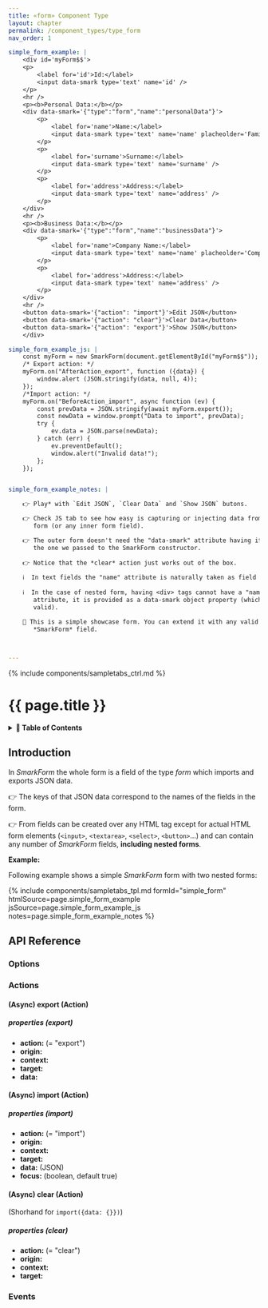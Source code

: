 ```yaml
---
title: «form» Component Type
layout: chapter
permalink: /component_types/type_form
nav_order: 1

simple_form_example: |
    <div id='myForm$$'>
    <p>
        <label for='id'>Id:</label>
        <input data-smark type='text' name='id' />
    </p>
    <hr />
    <p><b>Personal Data:</b></p>
    <div data-smark='{"type":"form","name":"personalData"}'>
        <p>
            <label for='name'>Name:</label>
            <input data-smark type='text' name='name' placheolder='Family name'/>
        </p>
        <p>
            <label for='surname'>Surname:</label>
            <input data-smark type='text' name='surname' />
        </p>
        <p>
            <label for='address'>Address:</label>
            <input data-smark type='text' name='address' />
        </p>
    </div>
    <hr />
    <p><b>Business Data:</b></p>
    <div data-smark='{"type":"form","name":"businessData"}'>
        <p>
            <label for='name'>Company Name:</label>
            <input data-smark type='text' name='name' placheolder='Company Name'/>
        </p>
        <p>
            <label for='address'>Address:</label>
            <input data-smark type='text' name='address' />
        </p>
    </div>
    <hr />
    <button data-smark='{"action": "import"}'>Edit JSON</button>
    <button data-smark='{"action": "clear"}'>Clear Data</button>
    <button data-smark='{"action": "export"}'>Show JSON</button>
    </div>

simple_form_example_js: |
    const myForm = new SmarkForm(document.getElementById("myForm$$"));
    /* Export action: */
    myForm.on("AfterAction_export", function ({data}) {
        window.alert (JSON.stringify(data, null, 4));
    });
    /*Import action: */ 
    myForm.on("BeforeAction_import", async function (ev) {
        const prevData = JSON.stringify(await myForm.export());
        const newData = window.prompt("Data to import", prevData);
        try {
            ev.data = JSON.parse(newData);
        } catch (err) {
            ev.preventDefault();
            window.alert("Invalid data!");
        };
    });


simple_form_example_notes: |

    👉 Play* with `Edit JSON`, `Clear Data` and `Show JSON` butons.

    👉 Check JS tab to see how easy is capturing or injecting data from/to the
       form (or any inner form field).

    👉 The outer form doesn't need the "data-smark" attribute having it is the
       the one we passed to the SmarkForm constructor.
    
    👉 Notice that the *clear* action just works out of the box.
       
    ℹ️  In text fields the "name" attribute is naturally taken as field name.
    
    ℹ️  In the case of nested form, having <div> tags cannot have a "name"
       attribute, it is provided as a data-smark object property (which is always
       valid).

    🚀 This is a simple showcase form. You can extend it with any valid
       *SmarkForm* field.
                  


---
```


{% include components/sampletabs_ctrl.md %}

# {{ page.title }}

<details class="chaptertoc">
<summary>
<strong>📖 Table of Contents</strong>
</summary>

  {{ "
<!-- vim-markdown-toc GitLab -->

* [Introduction](#introduction)
* [API Reference](#api-reference)
    * [Options](#options)
    * [Actions](#actions)
        * [(Async) export (Action)](#async-export-action)
            * [properties (export)](#properties-export)
        * [(Async) import (Action)](#async-import-action)
            * [properties (import)](#properties-import)
        * [(Async) clear (Action)](#async-clear-action)
            * [properties (clear)](#properties-clear)
    * [Events](#events)

<!-- vim-markdown-toc -->
       " | markdownify }}

</details>


Introduction
------------

In *SmarkForm* the whole form is a field of the type *form* which imports and
exports JSON data.

👉 The keys of that JSON data correspond to the names of the fields in the
form.

👉 From fields can be created over any HTML tag except for actual HTML form
elements (`<input>`, `<textarea>`, `<select>`, `<button>`...) and can contain
any number of *SmarkForm* fields, **including nested forms**.

**Example:**

Following example shows a simple *SmarkForm* form with two nested forms:

{% include components/sampletabs_tpl.md
   formId="simple_form"
   htmlSource=page.simple_form_example
   jsSource=page.simple_form_example_js
   notes=page.simple_form_example_notes
%}




API Reference
-------------


### Options


### Actions

#### (Async) export (Action)

##### properties (export)

  * **action:** (= "export")
  * **origin:**
  * **context:**
  * **target:**
  * **data:**


#### (Async) import (Action)

##### properties (import)

  * **action:** (= "import")
  * **origin:**
  * **context:**
  * **target:**
  * **data:** (JSON)
  * **focus:** (boolean, default true)


#### (Async) clear (Action)

(Shorhand for `import({data: {}})`)

##### properties (clear)

  * **action:** (= "clear")
  * **origin:**
  * **context:**
  * **target:**


### Events




